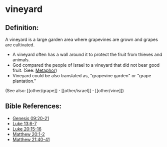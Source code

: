 # vineyard #

## Definition: ##

A vineyard is a large garden area where grapevines are grown and grapes are cultivated.

 * A vineyard often has a wall around it to protect the fruit from thieves and animals.
 * God compared the people of Israel to a vineyard that did not bear good fruit. (See: [Metaphor](en/ta-vol1/translate/man/figs-metaphor))
 * Vineyard could be also translated as, "grapevine garden" or "grape plantation."

(See also: [[other/grape]] **·** [[other/israel]] **·** [[other/vine]])

## Bible References: ##

* [Genesis 09:20-21](en/tn/gen/help/09/20)
* [Luke 13:6-7](en/tn/luk/help/13/06)
* [Luke 20:15-16](en/tn/luk/help/20/15)
* [Matthew 20:1-2](en/tn/mat/help/20/01)
* [Matthew 21:40-41](en/tn/mat/help/21/40)